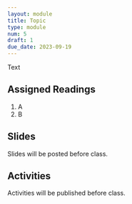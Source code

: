 ```yaml
---
layout: module
title: Topic
type: module
num: 5
draft: 1
due_date: 2023-09-19
---
```


Text

## Assigned Readings

1. A
2. B

## Slides
Slides will be posted before class.


## Activities
Activities will be published before class.
